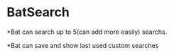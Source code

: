 # BatSearch

*Bat can search up to 5(can add more easily) searchs.

*Bat can save and show last used custom searches 


 
